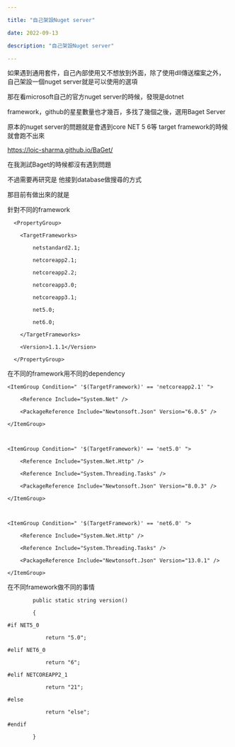 ```yaml
---

title: "自己架設Nuget server"

date: 2022-09-13

description: "自己架設Nuget server"

---
```




如果遇到通用套件，自己內部使用又不想放到外面，除了使用dll傳送檔案之外，自己架設一個nuget server就是可以使用的選項



那在看microsoft自己的官方nuget server的時候，發現是dotnet

framework，github的星星數量也才幾百，多找了幾個之後，選用Baget Server



原本的nuget server的問題就是會遇到core NET 5 6等 target framework的時候就會跑不出來



https://loic-sharma.github.io/BaGet/



在我測試Baget的時候都沒有遇到問題



不過需要再研究是 他接到database做搜尋的方式



那目前有做出來的就是



針對不同的framework



    

    

      <PropertyGroup>

        <TargetFrameworks>

    		netstandard2.1;

    		netcoreapp2.1;

    		netcoreapp2.2;

    		netcoreapp3.0;

    		netcoreapp3.1;

    		net5.0;

    		net6.0;

    	</TargetFrameworks>

        <Version>1.1.1</Version>

      </PropertyGroup>



在不同的framework用不同的dependency



    

    

    <ItemGroup Condition=" '$(TargetFramework)' == 'netcoreapp2.1' ">

        <Reference Include="System.Net" />

        <PackageReference Include="Newtonsoft.Json" Version="6.0.5" />

    </ItemGroup>

    

    <ItemGroup Condition=" '$(TargetFramework)' == 'net5.0' ">

        <Reference Include="System.Net.Http" />

        <Reference Include="System.Threading.Tasks" />

        <PackageReference Include="Newtonsoft.Json" Version="8.0.3" />

    </ItemGroup>

    

    <ItemGroup Condition=" '$(TargetFramework)' == 'net6.0' ">

        <Reference Include="System.Net.Http" />

        <Reference Include="System.Threading.Tasks" />

        <PackageReference Include="Newtonsoft.Json" Version="13.0.1" />

    </ItemGroup>



在不同framework做不同的事情



    

    

            public static string version()

            {

    #if NET5_0

                return "5.0";

    #elif NET6_0

                return "6";

    #elif NETCOREAPP2_1

                return "21";

    #else

                return "else";

    #endif

            }



